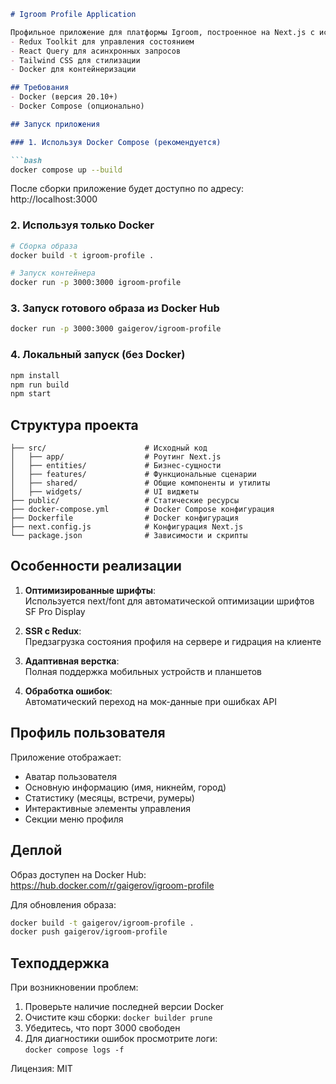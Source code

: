 ```markdown
# Igroom Profile Application

Профильное приложение для платформы Igroom, построенное на Next.js с использованием:
- Redux Toolkit для управления состоянием
- React Query для асинхронных запросов
- Tailwind CSS для стилизации
- Docker для контейнеризации

## Требования
- Docker (версия 20.10+)
- Docker Compose (опционально)

## Запуск приложения

### 1. Используя Docker Compose (рекомендуется)

```bash
docker compose up --build
```

После сборки приложение будет доступно по адресу:  
http://localhost:3000

### 2. Используя только Docker

```bash
# Сборка образа
docker build -t igroom-profile .

# Запуск контейнера
docker run -p 3000:3000 igroom-profile
```

### 3. Запуск готового образа из Docker Hub

```bash
docker run -p 3000:3000 gaigerov/igroom-profile
```

### 4. Локальный запуск (без Docker)

```bash
npm install
npm run build
npm start
```

## Структура проекта

```
├── src/                      # Исходный код
│   ├── app/                  # Роутинг Next.js
│   ├── entities/             # Бизнес-сущности
│   ├── features/             # Функциональные сценарии
│   ├── shared/               # Общие компоненты и утилиты
│   ├── widgets/              # UI виджеты
├── public/                   # Статические ресурсы
├── docker-compose.yml        # Docker Compose конфигурация
├── Dockerfile                # Docker конфигурация
├── next.config.js            # Конфигурация Next.js
└── package.json              # Зависимости и скрипты
```

## Особенности реализации

1. **Оптимизированные шрифты**:  
   Используется next/font для автоматической оптимизации шрифтов SF Pro Display
   
2. **SSR с Redux**:  
   Предзагрузка состояния профиля на сервере и гидрация на клиенте

3. **Адаптивная верстка**:  
   Полная поддержка мобильных устройств и планшетов

4. **Обработка ошибок**:  
   Автоматический переход на мок-данные при ошибках API

## Профиль пользователя

Приложение отображает:
- Аватар пользователя
- Основную информацию (имя, никнейм, город)
- Статистику (месяцы, встречи, румеры)
- Интерактивные элементы управления
- Секции меню профиля

## Деплой

Образ доступен на Docker Hub:  
https://hub.docker.com/r/gaigerov/igroom-profile

Для обновления образа:
```bash
docker build -t gaigerov/igroom-profile .
docker push gaigerov/igroom-profile
```

## Техподдержка

При возникновении проблем:
1. Проверьте наличие последней версии Docker
2. Очистите кэш сборки: `docker builder prune`
3. Убедитесь, что порт 3000 свободен
4. Для диагностики ошибок просмотрите логи:  
   `docker compose logs -f`

Лицензия: MIT
```
